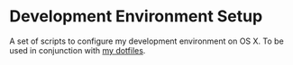 # Development Environment Setup
A set of scripts to configure my development environment on OS X. To be used in conjunction with [my dotfiles](https://github.com/dkav/dotfiles).
